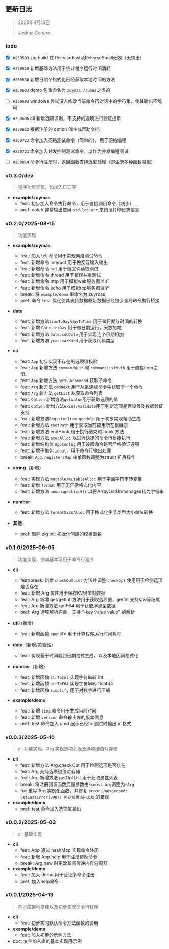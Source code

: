 ## 更新日志

> 2025年4月13日
>
> Joshua Conero



### todo

- [x] `#250503`  zig build 在 ReleaseFast及ReleaseSmall无效（无输出）
- [x] `#250510`  新增基础方法用于统计程序运行时间消耗
- [x] `#250530` 新增日期个格式化已经获取本地时间的方法
- [x] `#250603`  demo 包重命名为 `zuymas /zumas`之类的
- [ ] `#250603`  windows 尝试没人修改当前命令行对话中的字符集，使其输出不乱码
- [x] `#250606`  cli 新增选项识别，不支持的选项进行验证提示
- [x] `#250612` 根据注册的 option 值生成帮助文档
- [x] `#250723` 命令加入网络测试命令（简单的），用于网络编程
- [x] `#250723` 命令加入并发控制测试命令，以作为并发编程测试
- [ ] `#250814` 命令行注册时，返回函数支持泛型处理（即注册多种函数类型）





### v0.3.0/dev

> 程序功能实现，如加入日志等

- **example/zuymas**
  - feat: 初步加入命令执行命令，用于直接调用命令（初步）
  - pref: catch 异常输出使用 `std.log.err` 来错误打印日志信息







### v0.2.0/2025-08-15

> 功能实现

- **example/zuymas**
  - feat: 加入 tell 命令用于实现网络测试命令
  - feat: 新增命令 interact 用于做交互输入输出
  - feat: 新增命令 cat 用于做文件读取测试
  - feat: 新增命令 thread 用于错误并发测试
  - feat: 新增命令 http 用于模拟web服务器监听
  - feat: 新增命令 echo 用于模拟tcp服务器监听
  - break: 将 `example/demo` 重命名为 zuymas
  - pref: 命令 `test` 优化使其支持数据原始数据已经初步全局命令执行桥接
- **date**
  - feat: 新增方法`timeToDay`/`dayToTime` 用于做日期与时间的转换
  - feat: 新增 `Date.incDay` 用于做日期运行，天数加减
  - feat: 新增方法 `Date.subDate` 用于实现连个日期相加
  - feat: 新增方法 `yearLearKind` 用于获取闰年类型
- **cli**
  - feat: `App` 初步实现不存在的选项值校验
  - feat: `App` 新增方法 `commandWith` 和 `commandListWith` 用于直接item注册、
  - feat: `App` 新增方法 `getSubCommond` 获取子命令
  - feat: `Arg` 新方法 `cmdNext` 用于从重连续命令中获取下一个命令
  - feat: `Arg` 新方法 `getList` 以获取命令列表
  - feat: `Option` 新增方法`getValue`用于获取选项的值
  - feat: `Option` 新增方法`exist/validate`用于判断选项是否设置及数据验证支持
  - feat: 新增方法`RegisterItem.genHelp` 用于初步实现帮助生成
  - feat: 新增方法 `rootPath` 用于获取当前应用所在根目录
  - feat: 新增方法 endHook 用于执行结束时 hook 方法
  - feat: 新增方法 `execAlloc` 以进行快捷的命令行桥接执行
  - feat: 新增结构体 `AppConfig` 用于设置命令是否严格验证选项
  - feat: 新增子集包 `input`，用于命令行输出处理
  - break: `App.registersMap` 由单函数调整为struct 扩展操作
- **string**（新增）
  - feat: 实现方法 `mutable/mutableAlloc` 用于字面字符串转变量
  - feat: 新增 `format` 用于无异常格式化内容
  - feat: 新增方法 `unmanagedListStr` 以将ArrayListUnmanaged转为字符串 
- **number**
  - feat: 新增方法 `formatSizeAlloc` 用于格式化字节类型大小单位转换

- **其他**
  - pref: 删除 zig init 初始化创建的模板函数










### v0.1.0/2025-06-05

> 功能实现，使其基本可用于命令行程序

- **cli**
  - feat/break: 新增 `checkOptList` 方法并调整 `checkOpt` 使用用于检测选项是否存在
  - feat: 新增 Arg 属性用于保存KV键值对数据
  - feat: Arg 新增 get/getInt 方法用于获取选项值，getInt 支持k/w等结尾
  - feat: Arg 新增方法 getF64 用于获取浮点型数据
  - pref: Arg 选项解析完善，支持 “-key value value” 的解析
- **util** (新增)
  - feat: 新增函数 `spendFn` 用于计算程序运行时间耗时
- **date**（新增/实验性）
  - feat: 实现基于时间戳到日期格式生成，以及本地区间格式化

- **number**（新增）
  - feat: 新增函数 `strToInt` 实现字符串转 int
  - feat: 新增函数 `strToF64` 实现字符串转 float64
  - feat: 新增函数 `simplify` 用于对数字进行压缩
- **example/demo**
  - feat: 新增 `time` 命令用于生成当前时间
  - feat: 新增 `version` 命令输出库的版本信息
  - pref: test 命令加入 cmd 展示已经for测试时输出 \r 格式






### v0.0.3/2025-05-10

> cli 功能实现，Arg 实现选项列表及选项键值对存储

- **cli**
  - feat: 新增方法 Arg.checkOpt 用于检测选项是否存在
  - feat: Arg 支持选项键值对存储
  - feat: Arg 新增方法 getOptList 用于获取属性列表
  - break: 将注册回调函数变量参数由`*const Arg`调整为`*Arg` 
  - fix: 重写 Arg 实例化函数，并修复 `error.Unexpected: GetLastError(998): 内存位置访问无效` 的错误
- **example/demo**
  - pref: test 命令加入选项值输出






### v0.0.2/2025-05-03

> cli 基础实现

- **cli**
  - feat: App 通过 hashMap 实现命令注册
  - feat: 新增 App.help 用于注册帮助命令
  - break: Arg.new 时更改其需传递内存分配器
- **example/demo**
  - feat: 加入 demo 用于验证多命令注册
  - pref: 加入help命令




### v0.0.1/2025-04-13

> 基本库架构搭建以及初步实现命令行程序

- **cli**
  - feat: 初步实习默认命令方法函数的调用
- **example/demo**
  - feat: 加入初步的示例方法
- doc: 文件加入库的基本实现用示例